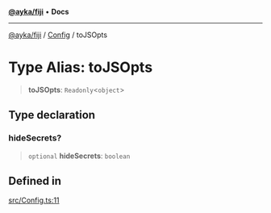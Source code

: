 [**@ayka/fiji**](../../../README.md) • **Docs**

***

[@ayka/fiji](../../../globals.md) / [Config](../README.md) / toJSOpts

# Type Alias: toJSOpts

> **toJSOpts**: `Readonly`\<`object`\>

## Type declaration

### hideSecrets?

> `optional` **hideSecrets**: `boolean`

## Defined in

[src/Config.ts:11](https://github.com/AndreyMork/fiji/blob/144c0091223d6b00e7f3dad83fbdc3098be7f48c/src/Config.ts#L11)
